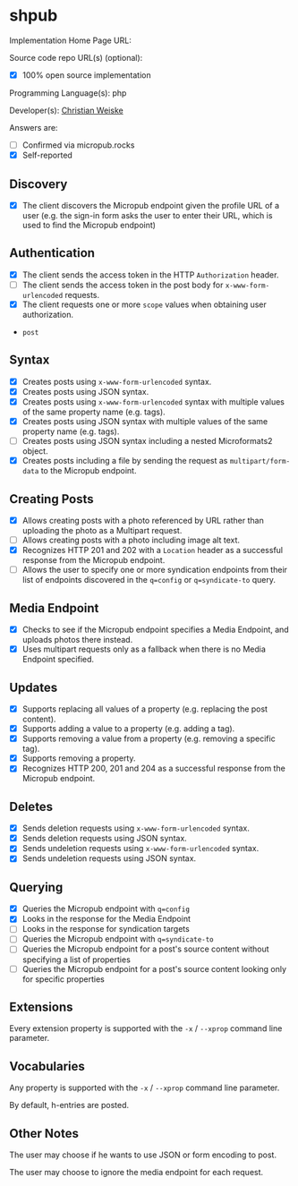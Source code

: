 # shpub

Implementation Home Page URL: 

Source code repo URL(s) (optional):
* [x] 100% open source implementation

Programming Language(s): php

Developer(s): [Christian Weiske](https://cweiske.de/)

Answers are:
* [ ] Confirmed via micropub.rocks
* [x] Self-reported

## Discovery
* [x] The client discovers the Micropub endpoint given the profile URL of a user (e.g. the sign-in form asks the user to enter their URL, which is used to find the Micropub endpoint)

## Authentication
* [x] The client sends the access token in the HTTP `Authorization` header.
* [ ] The client sends the access token in the post body for `x-www-form-urlencoded` requests.
* [x] The client requests one or more `scope` values when obtaining user authorization.
 * `post`

## Syntax
* [x] Creates posts using `x-www-form-urlencoded` syntax.
* [x] Creates posts using JSON syntax.
* [x] Creates posts using `x-www-form-urlencoded` syntax with multiple values of the same property name (e.g. tags).
* [x] Creates posts using JSON syntax with multiple values of the same property name (e.g. tags).
* [ ] Creates posts using JSON syntax including a nested Microformats2 object.
* [x] Creates posts including a file by sending the request as `multipart/form-data` to the Micropub endpoint.

## Creating Posts
* [x] Allows creating posts with a photo referenced by URL rather than uploading the photo as a Multipart request.
* [ ] Allows creating posts with a photo including image alt text.
* [x] Recognizes HTTP 201 and 202 with a `Location` header as a successful response from the Micropub endpoint.
* [ ] Allows the user to specify one or more syndication endpoints from their list of endpoints discovered in the `q=config` or `q=syndicate-to` query.

## Media Endpoint
* [x] Checks to see if the Micropub endpoint specifies a Media Endpoint, and uploads photos there instead.
* [x] Uses multipart requests only as a fallback when there is no Media Endpoint specified.

## Updates
* [x] Supports replacing all values of a property (e.g. replacing the post content).
* [x] Supports adding a value to a property (e.g. adding a tag).
* [x] Supports removing a value from a property (e.g. removing a specific tag).
* [x] Supports removing a property.
* [x] Recognizes HTTP 200, 201 and 204 as a successful response from the Micropub endpoint.

## Deletes
* [x] Sends deletion requests using `x-www-form-urlencoded` syntax.
* [x] Sends deletion requests using JSON syntax.
* [x] Sends undeletion requests using `x-www-form-urlencoded` syntax.
* [x] Sends undeletion requests using JSON syntax.

## Querying
* [x] Queries the Micropub endpoint with `q=config`
 * [x] Looks in the response for the Media Endpoint
 * [ ] Looks in the response for syndication targets
* [ ] Queries the Micropub endpoint with `q=syndicate-to`
* [ ] Queries the Micropub endpoint for a post's source content without specifying a list of properties
* [ ] Queries the Micropub endpoint for a post's source content looking only for specific properties

## Extensions

Every extension property is supported with the `-x` / `--xprop` command line parameter.

## Vocabularies

Any property is supported with the `-x` / `--xprop` command line parameter.

By default, h-entries are posted.

## Other Notes

The user may choose if he wants to use JSON or form encoding to post.

The user may choose to ignore the media endpoint for each request.
